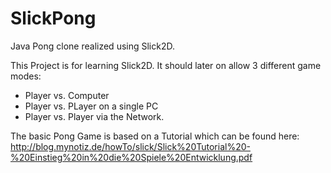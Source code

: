 SlickPong
=========

Java Pong clone realized using Slick2D.

This Project is for learning Slick2D. It should later on allow 3 different game modes:
  - Player vs. Computer
  - Player vs. PLayer on a single PC
  - Player vs. Player via the Network.

The basic Pong Game is based on a Tutorial which can be found here: http://blog.mynotiz.de/howTo/slick/Slick%20Tutorial%20-%20Einstieg%20in%20die%20Spiele%20Entwicklung.pdf
